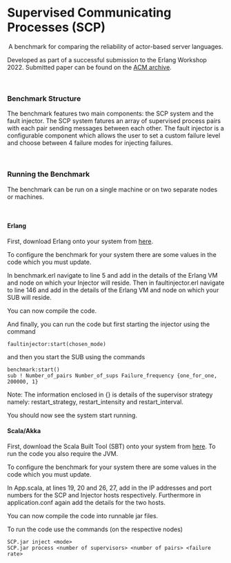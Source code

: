 # Supervised Communicating Processes (SCP)

<p align="center">
A benchmark for comparing the reliability of actor-based server languages.
</p>

Developed as part of a successful submission to the Erlang Workshop 2022. Submitted paper can be found on the <a href="https://dl.acm.org/doi/10.1145/3546186.3549928">ACM archive</a>.

</br>

### Benchmark Structure

The benchmark features two main components: the SCP system and the fault injector. The SCP system fatures an array of supervised process pairs with each pair sending messages between each other. The fault injector is a configurable component which allows the user to set a custom failure level and choose between 4 failure modes for injecting failures.

</br>

### Running the Benchmark

The benchmark can be run on a single machine or on two separate nodes or machines.

</br>

#### Erlang

First, download Erlang onto your system from <a href="https://www.erlang.org/downloads">here</a>.

To configure the benchmark for your system there are some values in the code which you must update.

In benchmark.erl navigate to line 5 and add in the details of the Erlang VM and node on which your Injector will reside. Then in faultinjector.erl navigate to line 146 and add in the details of the Erlang VM and node on which your SUB will reside.

You can now compile the code.

And finally, you can run the code but first starting the injector using the command 
```
faultinjector:start(chosen_mode)
```
and then you start the SUB using the commands
```
benchmark:start()
sub ! Number_of_pairs Number_of_sups Failure_frequency {one_for_one, 200000, 1}
```

Note: The information enclosed in {} is details of the supervisor strategy namely: restart_strategy, restart_intensity and restart_interval.

You should now see the system start running.


#### Scala/Akka

First, download the Scala Built Tool (SBT) onto your system from <a href="https://www.scala-sbt.org/">here</a>.
To run the code you also require the JVM.

To configure the benchmark for your system there are some values in the code which you must update.

In App.scala, at lines 19, 20 and 26, 27, add in the IP addresses and port numbers for the SCP and Injector hosts respectively. Furthermore in application.conf again add the details for the two hosts.

You can now compile the code into runnable jar files.

To run the code use the commands (on the respective nodes)
```
SCP.jar inject <mode> 
SCP.jar process <number of supervisors> <number of pairs> <failure rate>
```